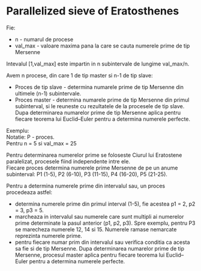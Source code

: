 # Parallelized sieve of Eratosthenes

Fie:
   - n - numarul de procese
   - val_max - valoare maxima pana la care se cauta numerele prime de tip Mersenne 
   
Intevalul [1,val_max] este impartin in n subintervale de lungime val_max/n.

Avem n procese, din care 1 de tip master si n-1 de tip slave:
   - Proces de tip slave - determina numarele prime de tip Mersenne din ultimele (n-1) subintervale.
   - Proces master - determina numarele prime de tip Mersenne din primul subinterval, si le reuneste cu rezultatele de la procesele de tip slave. Dupa determinarea numarelor prime de tip Mersenne aplica pentru fiecare teorema lui Euclid–Euler pentru a determina numerele perfecte.

Exemplu: <br />
Notatie: P - proces. <br />
Pentru n = 5 si val_max = 25

Pentru determinarea numerelor prime se foloseste Ciurul lui Eratostene paralelizat, procesele fiind independente intre ele.<br />
Fiecare proces determina numerele prime Mersenne de pe un anume subinterval: P1 (1-5), P2 (6-10), P3 (11-15), P4 (16-20), P5 (21-25).

Pentru a determina numerele prime din intervalul sau, un proces procedeaza astfel:
   - determina numerele prime din primul interval (1-5), fie acestea p1 = 2, p2 = 3, p3 = 5.
   - marcheaza in intervalul sau numerele care sunt multipli ai numerelor prime determinate la pasul anterior (p1, p2, p3). Spre exemplu, pentru P3 se marecheza numerele 12, 14 si 15. Numerele ramase nemarcate reprezinta numerele prime.
   - pentru fiecare numar prim din intervalul sau verifica conditia ca acesta sa fie si de tip Mersenne.
Dupa determinarea numarelor prime de tip Mersenne, procesul master aplica pentru fiecare teorema lui Euclid–Euler pentru a determina numerele perfecte.
